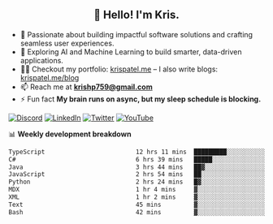 <h2 align="center">👋 Hello! I'm Kris.</h2>

- 🚀 Passionate about building impactful software solutions and crafting seamless user experiences.<br>
- 🤖 Exploring AI and Machine Learning to build smarter, data-driven applications.<br>
- 👨‍💻 Checkout my portfolio: [krispatel.me](https://krispatel.me) – I also write blogs: [krispatel.me/blog](https://krispatel.me/blog)
- 📫 Reach me at **krishp759@gmail.com**<br>
- ⚡ Fun fact **My brain runs on async, but my sleep schedule is blocking.**

[![Discord](https://img.shields.io/badge/discord-36393e?style=for-the-badge&logo=discord&logoColor=#5865F2)](https://discord.gg/684004012210651146)
[![LinkedIn](https://img.shields.io/badge/linkedin-0072b1?style=for-the-badge&logo=linkedin&logoColor=#0A66C2)](linkedin.com/in/kris-patel-985158250/)
[![Twitter](https://img.shields.io/badge/Twitter-1DA1F2?style=for-the-badge&logo=twitter&logoColor=white)](https://twitter.com/Kris__Logan)
[![YouTube](https://img.shields.io/badge/YouTube-FF0000?style=for-the-badge&logo=youtube&logoColor=white)](https://youtube.com/@krisgenics4404) 

📊 **Weekly development breakdown**
<!--START_SECTION:waka-->

```txt
TypeScript                         12 hrs 11 mins  █████████░░░░░░░░░░░░░░░░   36.18 %
C#                                 6 hrs 39 mins   █████░░░░░░░░░░░░░░░░░░░░   19.75 %
Java                               3 hrs 44 mins   ██▓░░░░░░░░░░░░░░░░░░░░░░   11.08 %
JavaScript                         2 hrs 54 mins   ██░░░░░░░░░░░░░░░░░░░░░░░   08.62 %
Python                             2 hrs 24 mins   █▓░░░░░░░░░░░░░░░░░░░░░░░   07.14 %
MDX                                1 hr 4 mins     ▓░░░░░░░░░░░░░░░░░░░░░░░░   03.17 %
XML                                1 hr 2 mins     ▓░░░░░░░░░░░░░░░░░░░░░░░░   03.11 %
Text                               45 mins         ▓░░░░░░░░░░░░░░░░░░░░░░░░   02.26 %
Bash                               42 mins         ▓░░░░░░░░░░░░░░░░░░░░░░░░   02.12 %
```

<!--END_SECTION:waka-->
